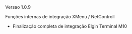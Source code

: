 Versao 1.0.9

Funções internas de integração XMenu / NetControll

- Finalização completa de integração Elgin Terminal M10
